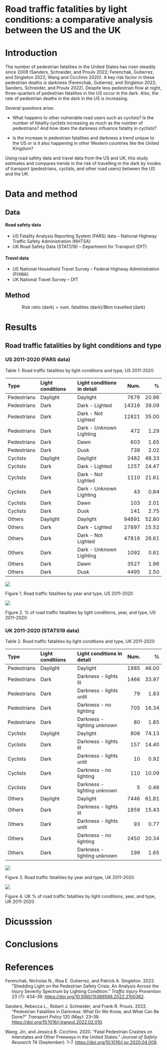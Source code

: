 Road traffic fatalities by light conditions: a comparative analysis
between the US and the UK
================

# Introduction

The number of pedestrian fatalities in the United States has risen
steadily since 2009 (Sanders, Schneider, and Proulx 2022; Ferenchak,
Gutierrez, and Singleton 2022; Wang and Cicchino 2020). A key risk
factor in these pedestrian deaths is darkness (Ferenchak, Gutierrez, and
Singleton 2022; Sanders, Schneider, and Proulx 2022). Despite less
pedestrian flow at night, three-quarters of pedestrian fatalities in the
US occur in the dark. Also, the rate of pedestrian deaths in the dark in
the US is increasing.

<!-- Speed limits, number of lanes, roadway type, and presence of traffic control were found significantly associated with the likelihood of a pedestrian fatality occurring in darkness as compared to daylight. Alcohol usage by drivers or pedestrians and sociodemographic characteristics were also positively associated with fatal injuries in darkness [@sanders_pedestrian_2022]. -->

Several questions arise:

- What happens to other vulnerable road users such as cyclists? Is the
  number of fatality cyclists increasing as much as the number of
  pedestrians? And how does the darkness influence fatality in cyclists?

- Is the increase in pedestrian fatalities and darkness a trend unique
  to the US or is it also happening in other Western countries like the
  United Kingdom?

Using road safety data and travel data from the US and UK, this study
estimates and compares trends in the risk of travelling in the dark by
modes of transport (pedestrians, cyclists, and other road users) between
the US and the UK.

<!-- The study also examines correlates that explain the higher fatality rate at night in the UK. -->

# Data and method

## Data

#### Road safety data

- US Fatality Analysis Reporting System (FARS) data – National Highway
  Traffic Safety Administration (NHTSA)
- UK Road Safety Data (STATS19) – Department for Transport (DfT)

#### Travel data

- US National Household Travel Survey – Federal Highway Administration
  (FHWA)
- UK National Travel Survey – DfT

## Method

$$ \text{Risk ratio (dark)} = \text{num. fatalities (dark)}/\text{Bkm travelled (dark)}$$

# Results

## Road traffic fatalities by light conditions and type

### US 2011-2020 (FARS data)

Table 1. Road traffic fatalities by light conditions and type, US
2011-2020

| Type        | Light conditions | Light conditions in detail |  Num. |     % |
|:------------|:-----------------|:---------------------------|------:|------:|
| Pedestrians | Daylight         | Daylight                   |  7676 | 20.96 |
| Pedestrians | Dark             | Dark - Lighted             | 14316 | 39.09 |
| Pedestrians | Dark             | Dark - Not Lighted         | 12821 | 35.00 |
| Pedestrians | Dark             | Dark - Unknown Lighting    |   472 |  1.29 |
| Pedestrians | Dark             | Dawn                       |   603 |  1.65 |
| Pedestrians | Dark             | Dusk                       |   739 |  2.02 |
| Cyclists    | Daylight         | Daylight                   |  2482 | 48.33 |
| Cyclists    | Dark             | Dark - Lighted             |  1257 | 24.47 |
| Cyclists    | Dark             | Dark - Not Lighted         |  1110 | 21.61 |
| Cyclists    | Dark             | Dark - Unknown Lighting    |    43 |  0.84 |
| Cyclists    | Dark             | Dawn                       |   103 |  2.01 |
| Cyclists    | Dark             | Dusk                       |   141 |  2.75 |
| Others      | Daylight         | Daylight                   | 94891 | 52.80 |
| Others      | Dark             | Dark - Lighted             | 27897 | 15.52 |
| Others      | Dark             | Dark - Not Lighted         | 47816 | 26.61 |
| Others      | Dark             | Dark - Unknown Lighting    |  1092 |  0.61 |
| Others      | Dark             | Dawn                       |  3527 |  1.96 |
| Others      | Dark             | Dusk                       |  4495 |  2.50 |

![](README_files/figure-gfm/fig1-1.png)<!-- -->

Figure 1. Road traffic fatalities by year and type, US 2011-2020

![](README_files/figure-gfm/fig2-1.png)<!-- -->

Figure 2. % of road traffic fatalities by light conditions, year, and
type, US 2011-2020

### UK 2011-2020 (STATS19 data)

Table 2. Road traffic fatalities by light conditions and type, UK
2011-2020

| Type        | Light conditions | Light conditions in detail  | Num. |     % |
|:------------|:-----------------|:----------------------------|-----:|------:|
| Pedestrians | Daylight         | Daylight                    | 1985 | 46.00 |
| Pedestrians | Dark             | Darkness - lights lit       | 1466 | 33.97 |
| Pedestrians | Dark             | Darkness - lights unlit     |   79 |  1.83 |
| Pedestrians | Dark             | Darkness - no lighting      |  705 | 16.34 |
| Pedestrians | Dark             | Darkness - lighting unknown |   80 |  1.85 |
| Cyclists    | Daylight         | Daylight                    |  808 | 74.13 |
| Cyclists    | Dark             | Darkness - lights lit       |  157 | 14.40 |
| Cyclists    | Dark             | Darkness - lights unlit     |   10 |  0.92 |
| Cyclists    | Dark             | Darkness - no lighting      |  110 | 10.09 |
| Cyclists    | Dark             | Darkness - lighting unknown |    5 |  0.46 |
| Others      | Daylight         | Daylight                    | 7446 | 61.81 |
| Others      | Dark             | Darkness - lights lit       | 1859 | 15.43 |
| Others      | Dark             | Darkness - lights unlit     |   93 |  0.77 |
| Others      | Dark             | Darkness - no lighting      | 2450 | 20.34 |
| Others      | Dark             | Darkness - lighting unknown |  199 |  1.65 |

![](README_files/figure-gfm/fig3-1.png)<!-- -->

Figure 3. Road traffic fatalities by year and type, UK 2011-2020

![](README_files/figure-gfm/fig4-1.png)<!-- -->

Figure 4. UK % of road traffic fatalities by light conditions, year, and
type, UK 2011-2020

# Dicusssion

# Conclusions

# References

<div id="refs" class="references csl-bib-body hanging-indent">

<div id="ref-ferenchak_shedding_2022" class="csl-entry">

Ferenchak, Nicholas N., Risa E. Gutierrez, and Patrick A. Singleton.
2022. “Shedding Light on the Pedestrian Safety Crisis: An Analysis
Across the Injury Severity Spectrum by Lighting Condition.” *Traffic
Injury Prevention* 23 (7): 434–39.
<https://doi.org/10.1080/15389588.2022.2100362>.

</div>

<div id="ref-sanders_pedestrian_2022" class="csl-entry">

Sanders, Rebecca L., Robert J. Schneider, and Frank R. Proulx. 2022.
“Pedestrian Fatalities in Darkness: What Do We Know, and What Can Be
Done?” *Transport Policy* 120 (May): 23–39.
<https://doi.org/10.1016/j.tranpol.2022.02.010>.

</div>

<div id="ref-wang_fatal_2020" class="csl-entry">

Wang, Jin, and Jessica B. Cicchino. 2020. “Fatal Pedestrian Crashes on
Interstates and Other Freeways in the United States.” *Journal of Safety
Research* 74 (September): 1–7.
<https://doi.org/10.1016/j.jsr.2020.04.009>.

</div>

</div>
